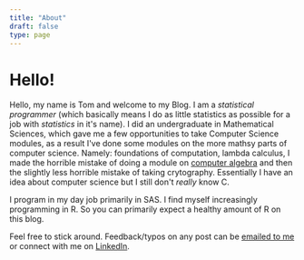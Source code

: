 ```yaml
---
title: "About"
draft: false
type: page
---
```


# Hello!

Hello, my name is Tom and welcome to my Blog. I am a *statistical programmer* (which basically means I do as little statistics as possible for a job with _statistics_ in it's name). I did an undergraduate in Mathematical Sciences, which gave me a few opportunities to take Computer Science modules, as a result I've done some modules on the more mathsy parts of computer science. Namely: foundations of computation, lambda calculus, I made the horrible mistake of doing a module on [computer algebra](https://en.wikipedia.org/wiki/Computer_algebra) and then the slightly less horrible mistake of taking crytography. Essentially I have an idea about computer science but I still don't _really_ know C.

I program in my day job primarily in SAS. I find myself increasingly programming in R. So you can primarily expect a healthy amount of R on this blog.

Feel free to stick around. Feedback/typos on any post can be [emailed to me](mailto:tomratford@gmail.com) or connect with me on [LinkedIn](https://www.linkedin.com/in/tom-ratford-b14b79195/).
